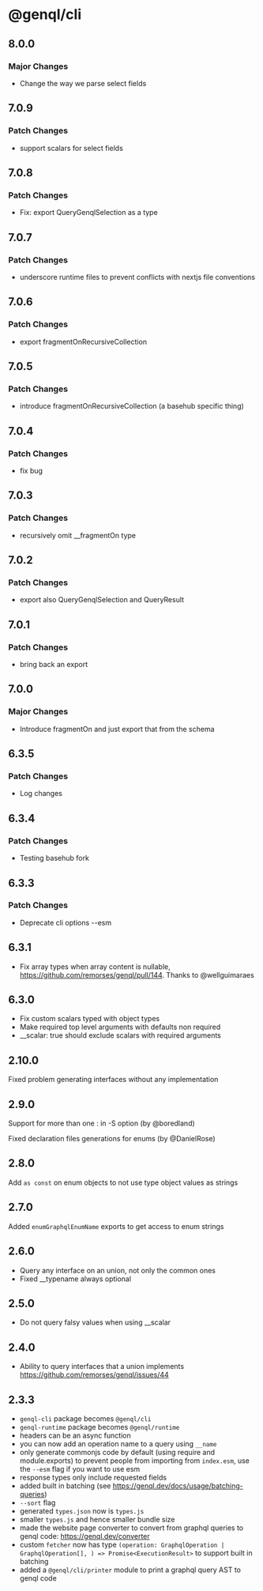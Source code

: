 # @genql/cli

## 8.0.0

### Major Changes

-   Change the way we parse select fields

## 7.0.9

### Patch Changes

-   support scalars for select fields

## 7.0.8

### Patch Changes

-   Fix: export QueryGenqlSelection as a type

## 7.0.7

### Patch Changes

-   underscore runtime files to prevent conflicts with nextjs file conventions

## 7.0.6

### Patch Changes

-   export fragmentOnRecursiveCollection

## 7.0.5

### Patch Changes

-   introduce fragmentOnRecursiveCollection (a basehub specific thing)

## 7.0.4

### Patch Changes

-   fix bug

## 7.0.3

### Patch Changes

-   recursively omit \_\_fragmentOn type

## 7.0.2

### Patch Changes

-   export also QueryGenqlSelection and QueryResult

## 7.0.1

### Patch Changes

-   bring back an export

## 7.0.0

### Major Changes

-   Introduce fragmentOn and just export that from the schema

## 6.3.5

### Patch Changes

-   Log changes

## 6.3.4

### Patch Changes

-   Testing basehub fork

## 6.3.3

### Patch Changes

-   Deprecate cli options --esm

## 6.3.1

-   Fix array types when array content is nullable, https://github.com/remorses/genql/pull/144. Thanks to @wellguimaraes

## 6.3.0

-   Fix custom scalars typed with object types
-   Make required top level arguments with defaults non required
-   \_\_scalar: true should exclude scalars with required arguments

## 2.10.0

Fixed problem generating interfaces without any implementation

## 2.9.0

Support for more than one : in -S option (by @boredland)

Fixed declaration files generations for enums (by @DanielRose)

## 2.8.0

Add `as const` on enum objects to not use type object values as strings

## 2.7.0

Added `enumGraphqlEnumName` exports to get access to enum strings

## 2.6.0

-   Query any interface on an union, not only the common ones
-   Fixed \_\_typename always optional

## 2.5.0

-   Do not query falsy values when using \_\_scalar

## 2.4.0

-   Ability to query interfaces that a union implements https://github.com/remorses/genql/issues/44

## 2.3.3

-   `genql-cli` package becomes `@genql/cli`
-   `genql-runtime` package becomes `@genql/runtime`
-   headers can be an async function
-   you can now add an operation name to a query using `__name`
-   only generate commonjs code by default (using require and module.exports) to prevent people from importing from `index.esm`, use the `--esm` flag if you want to use esm
-   response types only include requested fields
-   added built in batching (see https://genql.dev/docs/usage/batching-queries)
-   `--sort` flag
-   generated `types.json` now is `types.js`
-   smaller `types.js` and hence smaller bundle size
-   made the website page converter to convert from graphql queries to genql code: https://genql.dev/converter
-   custom `fetcher` now has type `(operation: GraphqlOperation | GraphqlOperation[], ) => Promise<ExecutionResult>` to support built in batching
-   added a `@genql/cli/printer` module to print a graphql query AST to genql code
